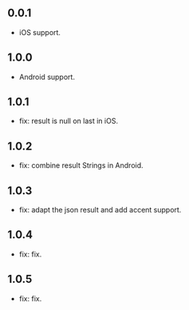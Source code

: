 ## 0.0.1

* iOS support.

## 1.0.0

* Android support.

## 1.0.1

* fix: result is null on last in iOS.

## 1.0.2

* fix: combine result Strings in Android.

## 1.0.3

* fix: adapt the json result and add accent support.

## 1.0.4

* fix: fix.

## 1.0.5

* fix: fix.